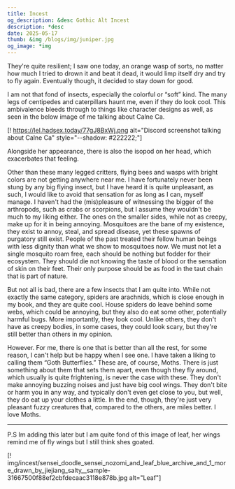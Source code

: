 ```yaml
---
title: Incest
og_description: &desc Gothic Alt Incest
description: *desc
date: 2025-05-17
thumb: &img /blogs/img/juniper.jpg
og_image: *img
---
```


They're quite resilient; I saw one today, an orange wasp of sorts, no matter how much I tried to drown it and beat it dead, it would limp itself dry and try to fly again. Eventually though, it decided to stay down for good.

I am not that fond of insects, especially the colorful or “soft” kind. The many legs of centipedes and caterpillars haunt me, even if they do look cool. This ambivalence bleeds through to things like character designs as well, as seen in the below image of me talking about Calne Ca.

[! https://lel.hadsex.today/77gJ8BxWj.png alt="Discord screenshot talking about Calne Ca" style="--shadow: #222222;"]

Alongside her appearance, there is also the isopod on her head, which exacerbates that feeling.

Other than these many legged critters, flying bees and wasps with bright colors are not getting anywhere near me. I have fortunately never been stung by any big flying insect, but I have heard it is quite unpleasant, as such, I would like to avoid that sensation for as long as I can, myself manage.
I haven't had the (mis)pleasure of witnessing the bigger of the arthropods, such as crabs or scorpions, but I assume they wouldn't be much to my liking either.
The ones on the smaller sides, while not as creepy, make up for it in being annoying. Mosquitoes are the bane of my existence, they exist to annoy, steal, and spread disease, yet these spawns of purgatory still exist. People of the past treated their fellow human beings with less dignity than what we show to mosquitoes now. We must not let a single mosquito roam free, each should be nothing but fodder for their ecosystem. They should die not knowing the taste of blood or the sensation of skin on their feet. Their only purpose should be as food in the taut chain that is part of nature.

But not all is bad, there are a few insects that I am quite into. While not exactly the same category, spiders are arachnids, which is close enough in my book, and they are quite cool. House spiders do leave behind some webs, which could be annoying, but they also do eat some other, potentially harmful bugs. More importantly, they look cool. Unlike others, they don't have as creepy bodies, in some cases, they could look scary, but they're still better than others in my opinion.

However. For me, there is one that is better than all the rest, for some reason, I can't help but be happy when I see one. I have taken a liking to calling them “Goth Butterflies.” These are, of course, Moths.
There is just something about them that sets them apart, even though they fly around, which usually is quite frightening, is never the case with these. They don't make annoying buzzing noises and just have big cool wings. They don't bite or harm you in any way, and typically don't even get close to you, but well, they do eat up your clothes a little. In the end, though, they're just very pleasant fuzzy creatures that, compared to the others, are miles better. I love Moths. 

---

P.S Im adding this later but I am quite fond of this image of leaf, her wings remind me of fly wings but I still think shes goated.

[! img/incest/sensei_doodle_sensei_nozomi_and_leaf_blue_archive_and_1_more_drawn_by_jiejiang_salty__sample-31667500f88ef2cbfdecaac3118e878b.jpg alt="Leaf"]